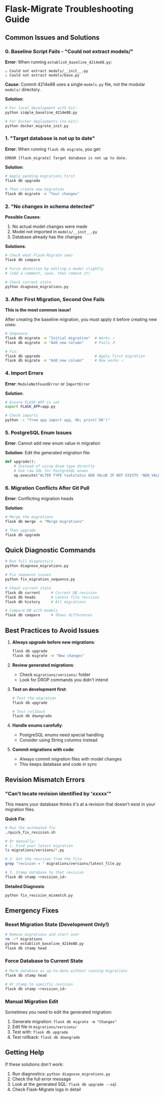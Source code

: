 # Flask-Migrate Troubleshooting Guide

## Common Issues and Solutions

### 0. Baseline Script Fails - "Could not extract models/"

**Error**: When running `establish_baseline_4214e88.py`:
```
⚠️ Could not extract models/__init__.py
⚠️ Could not extract models/base.py
```

**Cause**: Commit 4214e88 uses a single `models.py` file, not the modular `models/` directory.

**Solution**:
```bash
# For local development with Git:
python simple_baseline_4214e88.py

# For Docker deployments (no Git):
python docker_migrate_init.py
```

### 1. "Target database is not up to date"

**Error**: When running `flask db migrate`, you get:
```
ERROR [flask_migrate] Target database is not up to date.
```

**Solution**:
```bash
# Apply pending migrations first
flask db upgrade

# Then create new migration
flask db migrate -m "Your changes"
```

### 2. "No changes in schema detected"

**Possible Causes**:
1. No actual model changes were made
2. Model not imported in `models/__init__.py`
3. Database already has the changes

**Solutions**:
```bash
# Check what Flask-Migrate sees
flask db compare

# Force detection by editing a model slightly
# (add a comment, save, then remove it)

# Check current state
python diagnose_migrations.py
```

### 3. After First Migration, Second One Fails

**This is the most common issue!**

After creating the baseline migration, you must apply it before creating new ones:

```bash
# Sequence:
flask db migrate -m "Initial migration"  # Works ✓
flask db migrate -m "Add new column"     # Fails ✗

# Fix:
flask db upgrade                         # Apply first migration
flask db migrate -m "Add new column"     # Now works ✓
```

### 4. Import Errors

**Error**: `ModuleNotFoundError` or `ImportError`

**Solution**:
```bash
# Ensure FLASK_APP is set
export FLASK_APP=app.py

# Check imports
python -c "from app import app, db; print('OK')"
```

### 5. PostgreSQL Enum Issues

**Error**: Cannot add new enum value in migration

**Solution**: Edit the generated migration file:
```python
def upgrade():
    # Instead of using Enum type directly
    # Use raw SQL for PostgreSQL enums
    op.execute("ALTER TYPE taskstatus ADD VALUE IF NOT EXISTS 'NEW_VALUE'")
```

### 6. Migration Conflicts After Git Pull

**Error**: Conflicting migration heads

**Solution**:
```bash
# Merge the migrations
flask db merge -m "Merge migrations"

# Then upgrade
flask db upgrade
```

## Quick Diagnostic Commands

```bash
# Run full diagnostics
python diagnose_migrations.py

# Fix sequence issues
python fix_migration_sequence.py

# Check current state
flask db current     # Current DB revision
flask db heads       # Latest file revision
flask db history     # All migrations

# Compare DB with models
flask db compare     # Shows differences
```

## Best Practices to Avoid Issues

1. **Always upgrade before new migrations**:
   ```bash
   flask db upgrade
   flask db migrate -m "New changes"
   ```

2. **Review generated migrations**:
   - Check `migrations/versions/` folder
   - Look for DROP commands you didn't intend

3. **Test on development first**:
   ```bash
   # Test the migration
   flask db upgrade
   
   # Test rollback
   flask db downgrade
   ```

4. **Handle enums carefully**:
   - PostgreSQL enums need special handling
   - Consider using String columns instead

5. **Commit migrations with code**:
   - Always commit migration files with model changes
   - This keeps database and code in sync

## Revision Mismatch Errors

### "Can't locate revision identified by 'xxxxx'"

This means your database thinks it's at a revision that doesn't exist in your migration files.

**Quick Fix**:
```bash
# Run the automated fix
./quick_fix_revision.sh

# Or manually:
# 1. Find your latest migration
ls migrations/versions/*.py

# 2. Get the revision from the file
grep "revision = " migrations/versions/latest_file.py

# 3. Stamp database to that revision
flask db stamp <revision_id>
```

**Detailed Diagnosis**:
```bash
python fix_revision_mismatch.py
```

## Emergency Fixes

### Reset Migration State (Development Only!)

```bash
# Remove migrations and start over
rm -rf migrations
python establish_baseline_4214e88.py
flask db stamp head
```

### Force Database to Current State

```bash
# Mark database as up-to-date without running migrations
flask db stamp head

# Or stamp to specific revision
flask db stamp <revision_id>
```

### Manual Migration Edit

Sometimes you need to edit the generated migration:

1. Generate migration: `flask db migrate -m "Changes"`
2. Edit file in `migrations/versions/`
3. Test with: `flask db upgrade`
4. Test rollback: `flask db downgrade`

## Getting Help

If these solutions don't work:

1. Run diagnostics: `python diagnose_migrations.py`
2. Check the full error message
3. Look at the generated SQL: `flask db upgrade --sql`
4. Check Flask-Migrate logs in detail